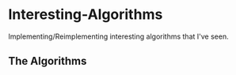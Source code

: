 # Interesting-Algorithms

Implementing/Reimplementing interesting algorithms that I've seen.

## The Algorithms
